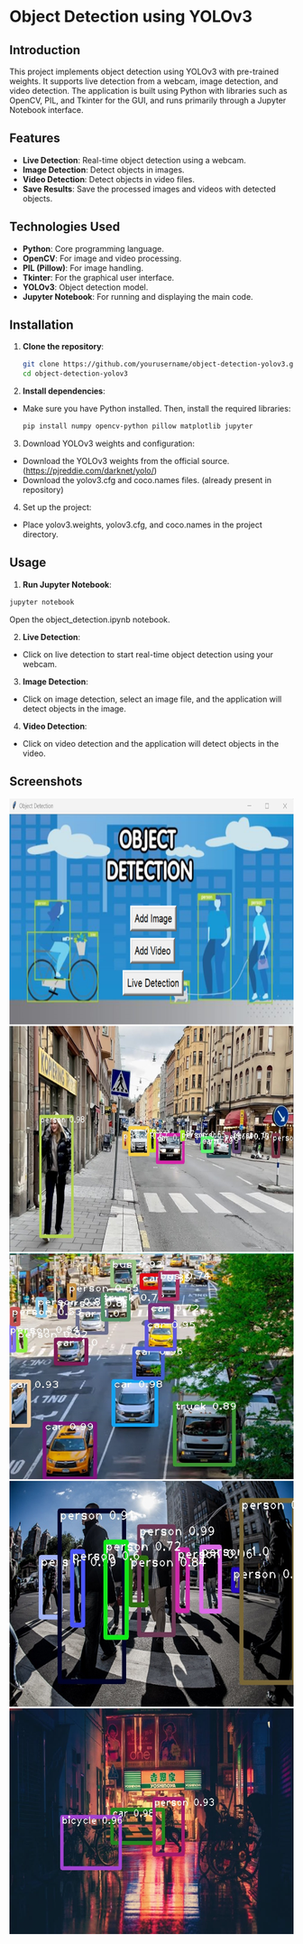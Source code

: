# Object Detection using YOLOv3

## Introduction
This project implements object detection using YOLOv3 with pre-trained weights. It supports live detection from a webcam, image detection, and video detection. The application is built using Python with libraries such as OpenCV, PIL, and Tkinter for the GUI, and runs primarily through a Jupyter Notebook interface.

## Features
- **Live Detection**: Real-time object detection using a webcam.
- **Image Detection**: Detect objects in images.
- **Video Detection**: Detect objects in video files.
- **Save Results**: Save the processed images and videos with detected objects.

## Technologies Used
- **Python**: Core programming language.
- **OpenCV**: For image and video processing.
- **PIL (Pillow)**: For image handling.
- **Tkinter**: For the graphical user interface.
- **YOLOv3**: Object detection model.
- **Jupyter Notebook**: For running and displaying the main code.

## Installation
1. **Clone the repository**:
   ```bash
   git clone https://github.com/yourusername/object-detection-yolov3.git
   cd object-detection-yolov3
   ```
2. **Install dependencies**:
- Make sure you have Python installed. Then, install the required libraries:
   ```bash
   pip install numpy opencv-python pillow matplotlib jupyter
   ```
3. Download YOLOv3 weights and configuration:

- Download the YOLOv3 weights from the official source. (https://pjreddie.com/darknet/yolo/)
- Download the yolov3.cfg and coco.names files. (already present in repository)

4. Set up the project:

- Place yolov3.weights, yolov3.cfg, and coco.names in the project directory.

## Usage

1. **Run Jupyter Notebook**:

  ```bash
  jupyter notebook
  ```
Open the object_detection.ipynb notebook.

2. **Live Detection**:

- Click on live detection to start real-time object detection using your webcam.

3. **Image Detection**:

- Click on image detection, select an image file, and the application will detect objects in the image.

4. **Video Detection**:

- Click on video detection and the application will detect objects in the video.

## Screenshots

<img src="./screenshots/main-page.png" width="700" height="400" alt="Main Screen">

<img src="./screenshots/street_detected.jpg" width="700" height="400"  alt="Sample 1">

<img src="./screenshots/cars_detect.jpg" width="700" height="400"  alt="Sample 2">

<img src="./screenshots/image3_output.jpg" width="700" height="400"  alt="Sample 3">

<img src="./screenshots/image2_output.jpg" width="700" height="400"  alt="Sample 4">
